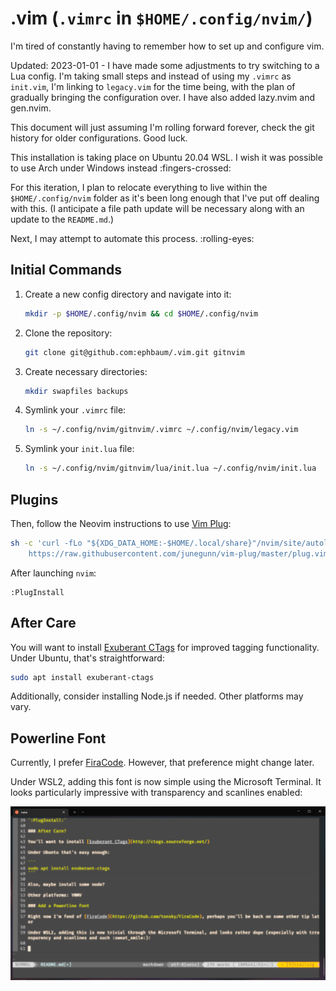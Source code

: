  # .vim (`.vimrc` in `$HOME/.config/nvim/`)

I'm tired of constantly having to remember how to set up and configure vim.

 Updated: 2023-01-01 - I have made some adjustments to try switching to a Lua config. I'm taking small steps and instead of using my `.vimrc` as `init.vim`, I'm linking to `legacy.vim` for the time being, with the plan of gradually bringing the configuration over. I have also added lazy.nvim and gen.nvim.

This document will just assuming I'm rolling forward forever, check the git history for older configurations. Good luck.

This installation is taking place on Ubuntu 20.04 WSL. I wish it was possible to use Arch under Windows instead :fingers-crossed:

For this iteration, I plan to relocate everything to live within the `$HOME/.config/nvim` folder as it's been long enough that I've put off dealing with this. (I anticipate a file path update will be necessary along with an update to the `README.md`.)

Next, I may attempt to automate this process. :rolling-eyes:

## Initial Commands

1. Create a new config directory and navigate into it:
   ```bash
   mkdir -p $HOME/.config/nvim && cd $HOME/.config/nvim
   ```
2. Clone the repository:
   ```bash
   git clone git@github.com:ephbaum/.vim.git gitnvim
   ```
3. Create necessary directories:
   ```bash
   mkdir swapfiles backups
   ```
4. Symlink your `.vimrc` file:
   ```bash
   ln -s ~/.config/nvim/gitnvim/.vimrc ~/.config/nvim/legacy.vim
   ```
5. Symlink your `init.lua` file:
    ```bash
    ln -s ~/.config/nvim/gitnvim/lua/init.lua ~/.config/nvim/init.lua
    ```

## Plugins

Then, follow the Neovim instructions to use [Vim Plug](https://github.com/junegunn/vim-plug):

```bash
sh -c 'curl -fLo "${XDG_DATA_HOME:-$HOME/.local/share}"/nvim/site/autoload/plug.vim --create-dirs \
    https://raw.githubusercontent.com/junegunn/vim-plug/master/plug.vim'
```

After launching `nvim`:

```vim
:PlugInstall
```

## After Care

You will want to install [Exuberant CTags](http://ctags.sourceforge.net/) for improved tagging functionality. Under Ubuntu, that's straightforward:

```bash
sudo apt install exuberant-ctags
```

Additionally, consider installing Node.js if needed. Other platforms may vary.

## Powerline Font

Currently, I prefer [FiraCode](https://github.com/tonsky/FiraCode). However, that preference might change later.

Under WSL2, adding this font is now simple using the Microsoft Terminal. It looks particularly impressive with transparency and scanlines enabled:

![Screenshot of Microsoft Terminal window displaying NVIM running with FiraCode and Scanlines](images/nvim_fira_code_windows_terminal_gruvbox.png)
